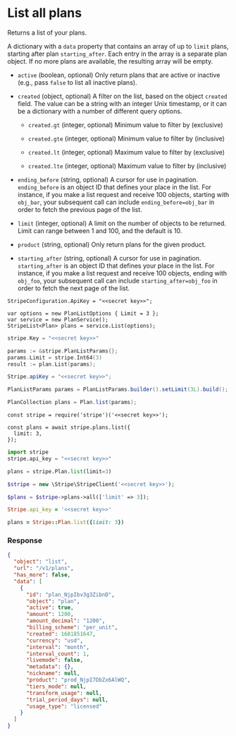 # List all plans

Returns a list of your plans.

A dictionary with a `data` property that contains an array of up to `limit` plans, starting after plan `starting_after`. Each entry in the array is a separate plan object. If no more plans are available, the resulting array will be empty.

- `active` (boolean, optional)
  Only return plans that are active or inactive (e.g., pass `false` to list all inactive plans).

- `created` (object, optional)
  A filter on the list, based on the object `created` field. The value can be a string with an integer Unix timestamp, or it can be a dictionary with a number of different query options.

  - `created.gt` (integer, optional)
    Minimum value to filter by (exclusive)

  - `created.gte` (integer, optional)
    Minimum value to filter by (inclusive)

  - `created.lt` (integer, optional)
    Maximum value to filter by (exclusive)

  - `created.lte` (integer, optional)
    Maximum value to filter by (inclusive)

- `ending_before` (string, optional)
  A cursor for use in pagination. `ending_before` is an object ID that defines your place in the list. For instance, if you make a list request and receive 100 objects, starting with `obj_bar`, your subsequent call can include `ending_before=obj_bar` in order to fetch the previous page of the list.

- `limit` (integer, optional)
  A limit on the number of objects to be returned. Limit can range between 1 and 100, and the default is 10.

- `product` (string, optional)
  Only return plans for the given product.

- `starting_after` (string, optional)
  A cursor for use in pagination. `starting_after` is an object ID that defines your place in the list. For instance, if you make a list request and receive 100 objects, ending with `obj_foo`, your subsequent call can include `starting_after=obj_foo` in order to fetch the next page of the list.

```dotnet
StripeConfiguration.ApiKey = "<<secret key>>";

var options = new PlanListOptions { Limit = 3 };
var service = new PlanService();
StripeList<Plan> plans = service.List(options);
```

```go
stripe.Key = "<<secret key>>"

params := &stripe.PlanListParams{};
params.Limit = stripe.Int64(3)
result := plan.List(params);
```

```java
Stripe.apiKey = "<<secret key>>";

PlanListParams params = PlanListParams.builder().setLimit(3L).build();

PlanCollection plans = Plan.list(params);
```

```node
const stripe = require('stripe')('<<secret key>>');

const plans = await stripe.plans.list({
  limit: 3,
});
```

```python
import stripe
stripe.api_key = "<<secret key>>"

plans = stripe.Plan.list(limit=3)
```

```php
$stripe = new \Stripe\StripeClient('<<secret key>>');

$plans = $stripe->plans->all(['limit' => 3]);
```

```ruby
Stripe.api_key = '<<secret key>>'

plans = Stripe::Plan.list({limit: 3})
```

### Response

```json
{
  "object": "list",
  "url": "/v1/plans",
  "has_more": false,
  "data": [
    {
      "id": "plan_NjpIbv3g3ZibnD",
      "object": "plan",
      "active": true,
      "amount": 1200,
      "amount_decimal": "1200",
      "billing_scheme": "per_unit",
      "created": 1681851647,
      "currency": "usd",
      "interval": "month",
      "interval_count": 1,
      "livemode": false,
      "metadata": {},
      "nickname": null,
      "product": "prod_NjpI7DbZx6AlWQ",
      "tiers_mode": null,
      "transform_usage": null,
      "trial_period_days": null,
      "usage_type": "licensed"
    }
  ]
}
```